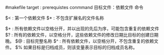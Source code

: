 #makefile
target : prerequistes
	conmmand
目标文件：依赖文件
	命令

$< : 第一个依赖文件
$* : 不包含扩展名的文件名称

$+ : 所有依赖文件以空格分开，并以出现的先后为序，可能包含重复的依赖文件
$? : 所有的依赖文件，以空格分开，这些依赖文件的修改日期比目标的创建日期晚。
$@ : 目标完整名称
$^ : 所有依赖文件，以空格分开，不包含重复的依赖文件。 
$% 如果目标是归档成员，则该变量表示目标的归档成员名称。
